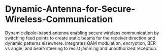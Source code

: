 # Dynamic-Antenna-for-Secure-Wireless-Communication
Dynamic dipole-based antenna enabling secure wireless communication by switching feed points to create static beams for the receiver direction and dynamic patterns elsewhere. Integrates QAM modulation, encryption, BER vs angle, and beam steering to resist jamming and unauthorized reception.
